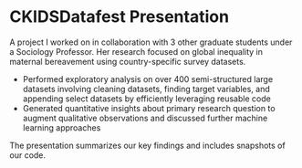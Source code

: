 # CKIDSDatafest Presentation
A project I worked on in collaboration with 3 other graduate students under a Sociology Professor. Her research focused on global inequality in maternal bereavement using country-specific survey datasets. 

- Performed exploratory analysis on over 400 semi-structured large datasets involving cleaning datasets, finding target variables, and appending select datasets by efficiently leveraging reusable code
- Generated quantitative insights about primary research question to augment qualitative observations and discussed further machine learning approaches

The presentation summarizes our key findings and includes snapshots of our code. 
